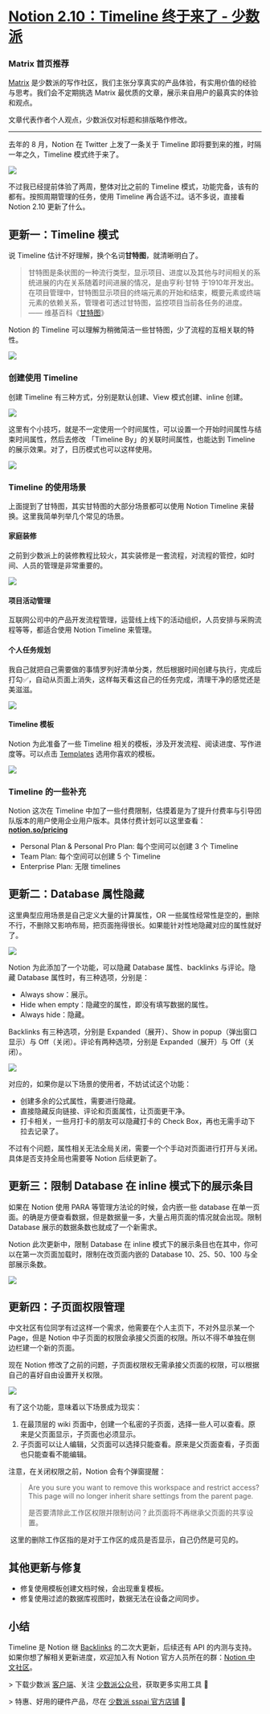# [Notion 2.10：Timeline 终于来了 - 少数派](https://sspai.com/post/63572?utm_source=wechat_session)

### **Matrix 首页推荐**

[Matrix](https://sspai.com/matrix) 是少数派的写作社区，我们主张分享真实的产品体验，有实用价值的经验与思考。我们会不定期挑选 Matrix 最优质的文章，展示来自用户的最真实的体验和观点。

文章代表作者个人观点，少数派仅对标题和排版略作修改。

___

去年的 8 月，Notion 在 Twitter 上发了一条关于 Timeline 即将要到来的推，时隔一年之久，Timeline 模式终于来了。

![](https://cdn.sspai.com/2020/11/12/29b5676161aa8fb6d5bff15bcab8d0ad.png)

不过我已经提前体验了两周，整体对比之前的 Timeline 模式，功能完备，该有的都有。按照周期管理的任务，使用 Timeline 再合适不过。话不多说，直接看 Notion 2.10 更新了什么。

## 更新一：Timeline 模式

说 Timeline 估计不好理解，换个名词**甘特图**，就清晰明白了。

> 甘特图是条状图的一种流行类型，显示项目、进度以及其他与时间相关的系统进展的内在关系随着时间进展的情况，是由亨利·甘特 于1910年开发出。在项目管理中，甘特图显示项目的终端元素的开始和结束，概要元素或终端元素的依赖关系，管理者可透过甘特图，监控项目当前各任务的进度。 —— 维基百科《[甘特图](https://zh.wikipedia.org/wiki/%E7%94%98%E7%89%B9%E5%9B%BE)》

Notion 的 Timeline 可以理解为稍微简洁一些甘特图，少了流程的互相关联的特性。

![](https://cdn.sspai.com/2020/11/12/838464073d1183e5bbd43d8f3d8e984a.gif)

### 创建使用 Timeline

创建 Timeline 有三种方式，分别是默认创建、View 模式创建、inline 创建。

![](https://cdn.sspai.com/2020/11/12/de29428064cb64cbaf841d00764ee3d9.gif)

这里有个小技巧，就是不一定使用一个时间属性，可以设置一个开始时间属性与结束时间属性，然后去修改 「Timeline By」的关联时间属性，也能达到 Timeline 的展示效果。对了，日历模式也可以这样使用。

![](https://cdn.sspai.com/2020/11/12/f919c1ff5795836ee091837e774b87dd.gif)

### Timeline 的使用场景

上面提到了甘特图，其实甘特图的大部分场景都可以使用 Notion Timeline 来替换。这里我简单列举几个常见的场景。

#### 家庭装修

之前到少数派上的装修教程比较火，其实装修是一套流程，对流程的管控，如时间、人员的管理是非常重要的。

![](https://cdn.sspai.com/2020/11/12/9def0a9f9206d992768e1ffe6c44edef.png?imageView2/2/w/1120/q/40/interlace/1/ignore-error/1)

#### 项目活动管理

互联网公司中的产品开发流程管理，运营线上线下的活动组织，人员安排与采购流程等等，都适合使用 Notion Timeline 来管理。

#### 个人任务规划

我自己就把自己需要做的事情罗列好清单分类，然后根据时间创建与执行，完成后打勾✅，自动从页面上消失，这样每天看这自己的任务完成，清理干净的感觉还是美滋滋。

![](https://cdn.sspai.com/2020/11/12/2e507873e005ae47684969cb247c187c.png?imageView2/2/w/1120/q/40/interlace/1/ignore-error/1)

#### Timeline 模板

Notion 为此准备了一些 Timeline 相关的模板，涉及开发流程、阅读进度、写作进度等。可以点击 [Templates](https://www.notion.so/bf9037c77097433aa382fe62e7793564?v=e94c6305299e4beebc2802fce9e78ce4) 选用你喜欢的模板。

![](https://cdn.sspai.com/2020/11/12/ce0c3d88d3ebbd61d2c2d2aa11f7d2a9.png?imageView2/2/w/1120/q/40/interlace/1/ignore-error/1)

### Timeline 的一些补充

Notion 这次在 Timeline 中加了一些付费限制，估摸着是为了提升付费率与引导团队版本的用户使用企业用户版本。具体付费计划可以这里查看：[**notion.so/pricing**](https://www.notion.so/pricing)

-   Personal Plan & Personal Pro Plan: 每个空间可以创建 3 个 Timeline
-   Team Plan: 每个空间可以创建 5 个 Timeline
-   Enterprise Plan: 无限 timelines

## 更新二：Database 属性隐藏

这里典型应用场景是自己定义大量的计算属性，OR 一些属性经常性是空的，删除不行，不删除又影响布局，把页面拖得很长。如果能针对性地隐藏对应的属性就好了。

![](https://cdn.sspai.com/2020/11/12/b83bd61351284692c2b283e476fdaeb2.gif)

Notion 为此添加了一个功能，可以隐藏 Database 属性、backlinks 与评论。隐藏 Database 属性时，有三种选项，分别是：

-   Always show：展示。
-   Hide when empty：隐藏空的属性，即没有填写数据的属性。
-   Always hide：隐藏。

Backlinks 有三种选项，分别是 Expanded（展开）、Show in popup（弹出窗口显示）与 Off（关闭）。评论有两种选项，分别是 Expanded（展开）与 Off（关闭）。

![](https://cdn.sspai.com/2020/11/12/6b353e75afffdeacc1ba18f9bd64fdfa.gif)

对应的，如果你是以下场景的使用者，不妨试试这个功能：

-   创建多余的公式属性，需要进行隐藏。
-   直接隐藏反向链接、评论和页面属性，让页面更干净。
-   打卡相关，一些月打卡的朋友可以隐藏打卡的 Check Box，再也无需手动下拉去记录了。

不过有个问题，属性相关无法全局关闭，需要一个个手动对页面进行打开与关闭。具体是否支持全局也需要等 Notion 后续更新了。

## 更新三：限制 Database 在 inline 模式下的展示条目

如果在 Notion 使用 PARA 等管理方法论的时候，会内嵌一些 database 在单一页面。的确是方便查看数据，但是数据量一多，大量占用页面的情况就会出现。限制 Database 展示的数据条数也就成了一个新需求。

Notion 此次更新中，限制 Database 在 inline 模式下的展示条目也在其中，你可以在第一次页面加载时，限制在改页面内嵌的 Database 10、25、50、100 与全部展示条数。

![](https://cdn.sspai.com/2020/11/12/17a80de4764955b627814ad93ebd6555.gif)

## 更新四：子页面权限管理

中文社区有位同学有过这样一个需求，他需要在个人主页下，不对外显示某一个 Page，但是 Notion 中子页面的权限会承接父页面的权限。所以不得不单独在侧边栏建一个新的页面。

现在 Notion 修改了之前的问题，子页面权限权无需承接父页面的权限，可以根据自己的喜好自由设置开关权限。

![](https://cdn.sspai.com/2020/11/12/073dae245300a8ec368730305eac662a.gif)

有了这个功能，意味着以下场景成为现实：

1.  在最顶层的 wiki 页面中，创建一个私密的子页面，选择一些人可以查看。原来是父页面显示，子页面也必须显示。
2.  子页面可以让人编辑，父页面可以选择只能查看。原来是父页面查看，子页面也只能查看不能编辑。

注意，在关闭权限之前，Notion 会有个弹窗提醒：

> Are you sure you want to remove this workspace and restrict access? This page will no longer inherit share settings from the parent page.
> 
> 是否要清除此工作区权限并限制访问？此页面将不再继承父页面的共享设置。

 这里的删除工作区指的是对于工作区的成员是否显示，自己仍然是可见的。

## 其他更新与修复

-   修复使用模板创建文档时候，会出现重复模板。
-   修复使用过滤的数据库视图时，数据无法在设备之间同步。

## 小结

Timeline 是 Notion 继 [Backlinks](https://sspai.com/post/62780) 的二次大更新，后续还有 API 的内测与支持。如果你想了解相关更新进度，欢迎加入有 Notion 官方人员所在的群：[Notion 中文社区](https://t.me/Notionso)。

\> 下载少数派 [客户端](https://sspai.com/page/client)、关注 [少数派公众号](https://sspai.com/s/J71e)，获取更多实用工具 🔧

\> 特惠、好用的硬件产品，尽在 [少数派 sspai 官方店铺](https://shop549593764.taobao.com/?spm=a230r.7195193.1997079397.2.2ddc7e0bPqKQHc) 🛒
